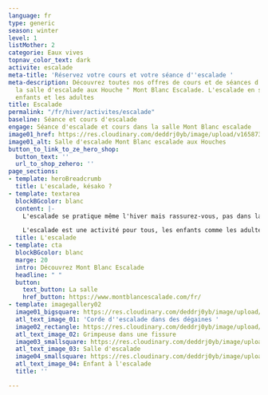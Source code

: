 ```yaml
---
language: fr
type: generic
season: winter
level: 1
listMother: 2
categorie: Eaux vives
topnav_color_text: dark
activite: escalade
meta-title: 'Réservez votre cours et votre séance d''escalade '
meta-description: Découvrez toutes nos offres de cours et de séances d'escalade avec
  la salle d'escalade aux Houche " Mont Blanc Escalade. L'escalade en salle pour les
  enfants et les adultes
title: Escalade
permalink: "/fr/hiver/activites/escalade"
baseline: Séance et cours d'escalade
engage: Séance d'escalade et cours dans la salle Mont Blanc escalade
image01_href: https://res.cloudinary.com/deddrj0yb/image/upload/v1658735990/website/Mont%20Blanc%20Escalade/IMG_8723.jpg
image01_alt: Salle d'escalade Mont Blanc escalade aux Houches
button_to_link_to_ze_hero_shop:
  button_text: ''
  url_to_shop_zehero: ''
page_sections:
- template: heroBreadcrumb
  title: L'escalade, késako ?
- template: textarea
  blockBGcolor: blanc
  content: |-
    L'escalade se pratique même l'hiver mais rassurez-vous, pas dans la neige. L'hiver on ira grimper beaucoup en salle ou alors sen extérieur au sud de la France sur des parois bien exposées sud. En salle on va retrouver l'escalade en voie, vous allez être assuré par une personne, les dégaines sont déjà posées, il vous faut votre corde et votre baudrier. Les voies vont jusqu'à 10m ou 15m. Il existe également des voies avec un auto-assurage, vous n'avez pas besoin d'être assuré et d'avoir une corde. Vous retrouverez également l'escalade en bloc. Cette pratique ne nécessite pas de matériel, seulement les chaussons puisque vous grimpez des petites voies jusqu'à 3/4m en vertical et certaines seront horizontales. En nature vous pourrez également trouver des spots de bloc mais surtout grimper des voies en nature dans des cadres magnifiques.

    L'escalade est une activité pour tous, les enfants comme les adultes et elle est ouverte à tout le monde. Pour ceux qu'ils veulent s'initier à cette pratique, un guide ou un professeur vous accompagnera avec le matériel nécessaire et vous expliquera comment assurer et bien grimper.
  title: L'escalade
- template: cta
  blockBGcolor: blanc
  marge: 20
  intro: Découvrez Mont Blanc Escalade
  headline: " "
  button:
    text_button: La salle
    href_button: https://www.montblancescalade.com/fr/
- template: imagegallery02
  image01_bigsquare: https://res.cloudinary.com/deddrj0yb/image/upload/v1655278285/website/escalade/brook-anderson-gTQbZXL417Q-unsplash.jpg
  atl_text_image_01: 'Corde d''escalade dans des dégaines '
  image02_rectangle: https://res.cloudinary.com/deddrj0yb/image/upload/v1655278364/website/escalade/tommy-lisbin-g5F4ZzeNEgY-unsplash.jpg
  atl_text_image_02: Grimpeuse dans une fissure
  image03_smallsquare: https://res.cloudinary.com/deddrj0yb/image/upload/v1655278424/website/escalade/jonathan-j-castellon-FHNgTEuxyJA-unsplash.jpg
  atl_text_image_03: Salle d'escalade
  image04_smallsquare: https://res.cloudinary.com/deddrj0yb/image/upload/v1654065065/website/Mont%20Blanc%20Escalade/rachel-GGlz-QSvL38-unsplash.jpg
  atl_text_image_04: Enfant à l'escalade
  title: ''

---
```

